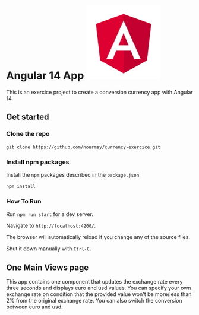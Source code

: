 # Angular 14 App <img src="logo.png" alt="drawing" width="200"/>


This is an exercice project to create a conversion currency app with Angular 14. 

## Get started

### Clone the repo

```shell
git clone https://github.com/nourmay/currency-exercice.git 
```

### Install npm packages

Install the `npm` packages described in the `package.json`

```shell
npm install
```

### How To Run

Run `npm run start` for a dev server.

Navigate to `http://localhost:4200/`.

The browser will automatically reload if you change any of the source files.

Shut it down manually with `Ctrl-C`.


## One Main Views page

This app contains one component that updates the exchange rate every three seconds and displays euro and usd values. You can specify your own exchange rate on condition that the provided value won't be more/less than 2% from the original exchange rate.
You can also switch the conversion between euro and usd.

